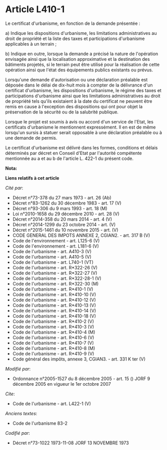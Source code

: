 # Article L410-1

Le certificat d'urbanisme, en fonction de la demande présentée : 

a) Indique les dispositions d'urbanisme, les limitations administratives au droit de propriété et la liste des taxes et
participations d'urbanisme applicables à un terrain ; 

b) Indique en outre, lorsque la demande a précisé la nature de l'opération envisagée ainsi que la localisation approximative
et la destination des bâtiments projetés, si le terrain peut être utilisé pour la réalisation de cette opération ainsi que
l'état des équipements publics existants ou prévus. 

Lorsqu'une demande d'autorisation ou une déclaration préalable est déposée dans le délai de dix-huit mois à compter de la
délivrance d'un certificat d'urbanisme, les dispositions d'urbanisme, le régime des taxes et participations d'urbanisme ainsi
que les limitations administratives au droit de propriété tels qu'ils existaient à la date du certificat ne peuvent être
remis en cause à l'exception des dispositions qui ont pour objet la préservation de la sécurité ou de la salubrité publique. 

Lorsque le projet est soumis à avis ou accord d'un service de l'Etat, les certificats d'urbanisme le mentionnent
expressément. Il en est de même lorsqu'un sursis à statuer serait opposable à une déclaration préalable ou à une demande de
permis. 

Le certificat d'urbanisme est délivré dans les formes, conditions et délais déterminés par décret en Conseil d'Etat par
l'autorité compétente mentionnée au a et au b de l'article L. 422-1 du présent code.

**Nota:**



**Liens relatifs à cet article**

_Cité par_:

  - Décret n°73-378 du 27 mars 1973 - art. 26 (Ab)
  - Décret n°83-1262 du 30 décembre 1983 - art. 17 (V)
  - Décret n°93-306 du 9 mars 1993 - art. 18 (M)
  - Loi n°2010-1658 du 29 décembre 2010 - art. 28 (V)
  - Décret n°2014-358 du 20 mars 2014 - art. 4 (V)
  - Décret n°2014-1299 du 23 octobre 2014 - art. (V)
  - Décret n°2015-1461 du 10 novembre 2015 - art. (V)
  - CODE GENERAL DES IMPOTS ANNEXE 2, CGIAN2. - art. 317 B (V)
  - Code de l'environnement - art. L125-6 (V)
  - Code de l'environnement - art. L181-6 (V)
  - Code de l'urbanisme - art. A410-3 (V)
  - Code de l'urbanisme - art. A410-5 (V)
  - Code de l'urbanisme - art. L740-1 (VT)
  - Code de l'urbanisme - art. R*322-26 (V)
  - Code de l'urbanisme - art. R*322-27 (V)
  - Code de l'urbanisme - art. R*322-28-1 (V)
  - Code de l'urbanisme - art. R*322-30 (M)
  - Code de l'urbanisme - art. R*410-1 (V)
  - Code de l'urbanisme - art. R*410-10 (V)
  - Code de l'urbanisme - art. R*410-12 (V)
  - Code de l'urbanisme - art. R*410-13 (V)
  - Code de l'urbanisme - art. R*410-14 (V)
  - Code de l'urbanisme - art. R*410-18 (V)
  - Code de l'urbanisme - art. R*410-2 (V)
  - Code de l'urbanisme - art. R*410-3 (V)
  - Code de l'urbanisme - art. R*410-4 (M)
  - Code de l'urbanisme - art. R*410-6 (V)
  - Code de l'urbanisme - art. R*410-7 (V)
  - Code de l'urbanisme - art. R*410-8 (M)
  - Code de l'urbanisme - art. R*410-9 (V)
  - Code général des impôts, annexe 3, CGIAN3. - art. 331 K ter (V)

_Modifié par_:

  - Ordonnance n°2005-1527 du 8 décembre 2005 - art. 15 () JORF 9 décembre 2005 en vigueur le 1er octobre 2007

_Cite_:

  - Code de l'urbanisme - art. L422-1 (V)

_Anciens textes_:

  - Code de l'urbanisme 83-2

_Codifié par_:

  - Décret n°73-1022 1973-11-08 JORF 13 NOVEMBRE 1973
